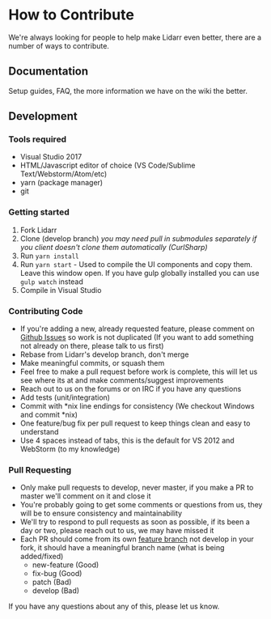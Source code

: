# How to Contribute #

We're always looking for people to help make Lidarr even better, there are a number of ways to contribute.

## Documentation ##
Setup guides, FAQ, the more information we have on the wiki the better.

## Development ##

### Tools required ###
- Visual Studio 2017
- HTML/Javascript editor of choice (VS Code/Sublime Text/Webstorm/Atom/etc)
- yarn (package manager)
- git

### Getting started ###

1.  Fork Lidarr
2.  Clone (develop branch) *you may need pull in submodules separately if you client doesn't clone them automatically (CurlSharp)*
3.  Run `yarn install`
4.  Run `yarn start` - Used to compile the UI components and copy them.
    Leave this window open.
    If you have gulp globally installed you can use `gulp watch` instead
5.  Compile in Visual Studio

### Contributing Code ###
- If you're adding a new, already requested feature, please comment on [Github Issues](https://github.com/lidarr/Lidarr/issues "Github Issues") so work is not duplicated (If you want to add something not already on there, please talk to us first)
- Rebase from Lidarr's develop branch, don't merge
- Make meaningful commits, or squash them
- Feel free to make a pull request before work is complete, this will let us see where its at and make comments/suggest improvements
- Reach out to us on the forums or on IRC if you have any questions
- Add tests (unit/integration)
- Commit with *nix line endings for consistency (We checkout Windows and commit *nix)
- One feature/bug fix per pull request to keep things clean and easy to understand
- Use 4 spaces instead of tabs, this is the default for VS 2012 and WebStorm (to my knowledge)

### Pull Requesting ###
- Only make pull requests to develop, never master, if you make a PR to master we'll comment on it and close it
- You're probably going to get some comments or questions from us, they will be to ensure consistency and maintainability
- We'll try to respond to pull requests as soon as possible, if its been a day or two, please reach out to us, we may have missed it
- Each PR should come from its own [feature branch](http://martinfowler.com/bliki/FeatureBranch.html) not develop in your fork, it should have a meaningful branch name (what is being added/fixed)
  - new-feature (Good)
  - fix-bug (Good)
  - patch (Bad)
  - develop (Bad)

If you have any questions about any of this, please let us know.

